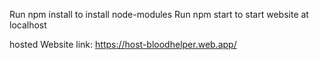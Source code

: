 Run npm install to install node-modules
Run npm start to start website at localhost

hosted Website link: https://host-bloodhelper.web.app/
